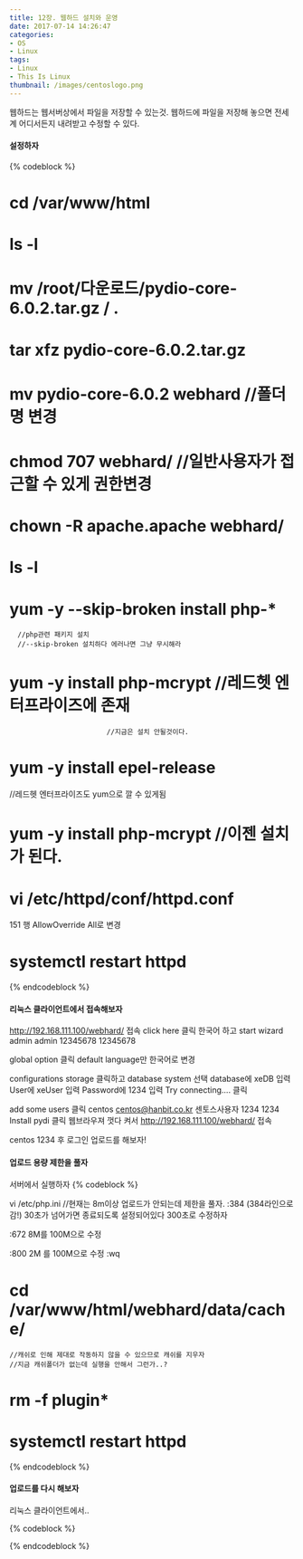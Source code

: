 ```yaml
---
title: 12장. 웹하드 설치와 운영
date: 2017-07-14 14:26:47
categories:
- OS
- Linux
tags:
- Linux
- This Is Linux
thumbnail: /images/centoslogo.png
---
```

웹하드는 웹서버상에서 파일을 저장할 수 있는것. 웹하드에 파일을 저장해 놓으면 전세계 어디서든지 내려받고 수정할 수 있다.

#### 설정하자
{% codeblock %}
# cd /var/www/html
# ls -l
# mv /root/다운로드/pydio-core-6.0.2.tar.gz / .
# tar xfz pydio-core-6.0.2.tar.gz
# mv pydio-core-6.0.2 webhard //폴더명 변경

# chmod 707 webhard/    //일반사용자가 접근할 수 있게 권한변경
# chown -R apache.apache webhard/
# ls -l

# yum -y --skip-broken install php-*   
      //php관련 패키지 설치
      //--skip-broken 설치하다 에러나면 그냥 무시해라

# yum -y install php-mcrypt  //레드헷 엔터프라이즈에 존재
                            //지금은 설치 안될것이다.
# yum -y install epel-release
//레드헷 엔터프라이즈도 yum으로 깔 수 있게됨    
# yum -y install php-mcrypt //이젠 설치가 된다.

# vi /etc/httpd/conf/httpd.conf
151 행 AllowOverride All로 변경
# systemctl restart httpd
{% endcodeblock %}

#### 리눅스 클라이언트에서 접속해보자
http://192.168.111.100/webhard/  접속
click here 클릭
한국어 하고 start wizard
admin admin 12345678 12345678

global option 클릭
default language만 한국어로 변경

configurations storage 클릭하고
database system 선택
database에 xeDB 입력
User에 xeUser 입력
Password에 1234 입력
Try connecting.... 클릭

add some users 클릭
centos
centos@hanbit.co.kr
센토스사용자
1234
1234
Install pydi 클릭
웹브라우져 껏다 켜서
http://192.168.111.100/webhard/ 접속

centos
1234 후 로그인
업로드를 해보자!

#### 업로드 용량 제한을 풀자
서버에서 실행하자
{% codeblock %}

vi /etc/php.ini //현재는 8m이상 업로드가 안되는데 제한을 풀자.
:384  (384라인으로감!)
30초가 넘어가면 종료되도록 설정되어있다 300초로 수정하자

:672
8M를 100M으로 수정

:800
2M 를 100M으로 수정
:wq

# cd /var/www/html/webhard/data/cache/  
    //캐쉬로 인해 제대로 작동하지 않을 수 있으므로 캐쉬를 지우자
    //지금 캐쉬폴더가 없는데 실행을 안해서 그런가..?
# rm -f plugin*
# systemctl restart httpd

{% endcodeblock %}

#### 업로드를 다시 해보자
리눅스 클라이언트에서..


{% codeblock %}

{% endcodeblock %}
